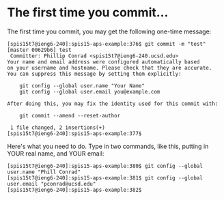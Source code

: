 # The first time you commit...

The first time you commit, you may get the following one-time message:

```
[spis15t7@ieng6-240]:spis15-aps-example:376$ git commit -m "test"
[master 00629b6] test
 Committer: Phillip Conrad <spis15t7@ieng6-240.ucsd.edu>
Your name and email address were configured automatically based
on your username and hostname. Please check that they are accurate.
You can suppress this message by setting them explicitly:

    git config --global user.name "Your Name"
    git config --global user.email you@example.com

After doing this, you may fix the identity used for this commit with:

    git commit --amend --reset-author

 1 file changed, 2 insertions(+)
[spis15t7@ieng6-240]:spis15-aps-example:377$
```

Here's what you need to do.  Type in two commands, like this, putting in YOUR real name, and YOUR email:

```
[spis15t7@ieng6-240]:spis15-aps-example:380$ git config --global user.name "Phill Conrad"
[spis15t7@ieng6-240]:spis15-aps-example:381$ git config --global user.email "pconrad@ucsd.edu"
[spis15t7@ieng6-240]:spis15-aps-example:382$ 
```
